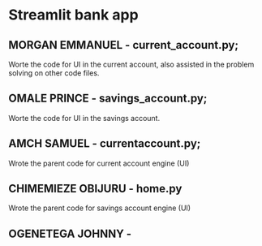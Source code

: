 # Streamlit bank app
## MORGAN EMMANUEL - current_account.py;
Worte the code for UI in the current account, also assisted in the problem solving on other code files.
## OMALE PRINCE - savings_account.py;
Worte the code for UI in the savings account.
## AMCH SAMUEL - currentaccount.py;
Wrote the parent code for current account engine (UI)
## CHIMEMIEZE OBIJURU - home.py
Wrote the parent code for savings account engine (UI)
## OGENETEGA JOHNNY - 
